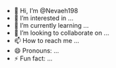 - 👋 Hi, I’m @Nevaeh198
- 👀 I’m interested in ...
- 🌱 I’m currently learning ...
- 💞️ I’m looking to collaborate on ...
- 📫 How to reach me ...
- 😄 Pronouns: ...
- ⚡ Fun fact: ...

<!---
Nevaeh198/Nevaeh198 is a ✨ special ✨ repository because its `README.md` (this file) appears on your GitHub profile.
You can click the Preview link to take a look at your changes.
--->
